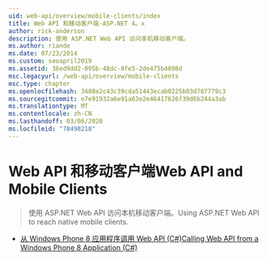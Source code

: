 ```yaml
---
uid: web-api/overview/mobile-clients/index
title: Web API 和移动客户端-ASP.NET 4。x
author: rick-anderson
description: 使用 ASP.NET Web API 访问本机移动客户端。
ms.author: riande
ms.date: 07/23/2014
ms.custom: seoapril2019
ms.assetid: 36ed9dd2-095b-48dc-8fe5-2de475b4098d
msc.legacyurl: /web-api/overview/mobile-clients
msc.type: chapter
ms.openlocfilehash: 3488e2c43c39cda51443ecab0225b03d707779c3
ms.sourcegitcommit: e7e91932a6e91a63e2e46417626f39d6b244a3ab
ms.translationtype: MT
ms.contentlocale: zh-CN
ms.lasthandoff: 03/06/2020
ms.locfileid: "78498218"
---
```

# <a name="web-api-and-mobile-clients"></a><span data-ttu-id="ca2ee-103">Web API 和移动客户端</span><span class="sxs-lookup"><span data-stu-id="ca2ee-103">Web API and Mobile Clients</span></span>

> <span data-ttu-id="ca2ee-104">使用 ASP.NET Web API 访问本机移动客户端。</span><span class="sxs-lookup"><span data-stu-id="ca2ee-104">Using ASP.NET Web API to reach native mobile clients.</span></span>

- [<span data-ttu-id="ca2ee-105">从 Windows Phone 8 应用程序调用 Web API (C#)</span><span class="sxs-lookup"><span data-stu-id="ca2ee-105">Calling Web API from a Windows Phone 8 Application (C#)</span></span>](calling-web-api-from-a-windows-phone-8-application.md)
